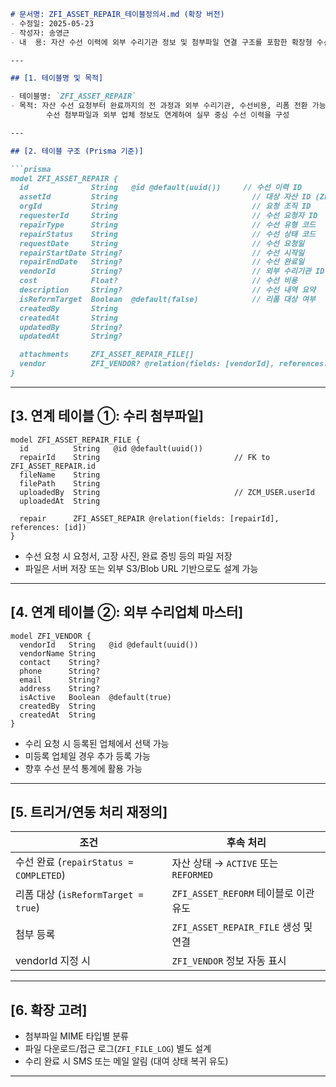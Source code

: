 ````md
# 문서명: ZFI_ASSET_REPAIR_테이블정의서.md (확장 버전)
- 수정일: 2025-05-23
- 작성자: 송영근
- 내  용: 자산 수선 이력에 외부 수리기관 정보 및 첨부파일 연결 구조를 포함한 확장형 수선 이력 테이블 정의서

---

## [1. 테이블명 및 목적]

- 테이블명: `ZFI_ASSET_REPAIR`
- 목적: 자산 수선 요청부터 완료까지의 전 과정과 외부 수리기관, 수선비용, 리폼 전환 가능성을 기록하며,  
        수선 첨부파일과 외부 업체 정보도 연계하여 실무 중심 수선 이력을 구성

---

## [2. 테이블 구조 (Prisma 기준)]

```prisma
model ZFI_ASSET_REPAIR {
  id              String   @id @default(uuid())     // 수선 이력 ID
  assetId         String                              // 대상 자산 ID (ZFI_ASSET_MASTER.id)
  orgId           String                              // 요청 조직 ID
  requesterId     String                              // 수선 요청자 ID
  repairType      String                              // 수선 유형 코드
  repairStatus    String                              // 수선 상태 코드
  requestDate     String                              // 수선 요청일
  repairStartDate String?                             // 수선 시작일
  repairEndDate   String?                             // 수선 완료일
  vendorId        String?                             // 외부 수리기관 ID (ZFI_VENDOR.vendorId)
  cost            Float?                              // 수선 비용
  description     String?                             // 수선 내역 요약
  isReformTarget  Boolean  @default(false)            // 리폼 대상 여부
  createdBy       String
  createdAt       String
  updatedBy       String?
  updatedAt       String?

  attachments     ZFI_ASSET_REPAIR_FILE[]
  vendor          ZFI_VENDOR? @relation(fields: [vendorId], references: [vendorId])
}
````

---

## \[3. 연계 테이블 ①: 수리 첨부파일]

```prisma
model ZFI_ASSET_REPAIR_FILE {
  id          String   @id @default(uuid())
  repairId    String                              // FK to ZFI_ASSET_REPAIR.id
  fileName    String
  filePath    String
  uploadedBy  String                              // ZCM_USER.userId
  uploadedAt  String

  repair      ZFI_ASSET_REPAIR @relation(fields: [repairId], references: [id])
}
```

* 수선 요청 시 요청서, 고장 사진, 완료 증빙 등의 파일 저장
* 파일은 서버 저장 또는 외부 S3/Blob URL 기반으로도 설계 가능

---

## \[4. 연계 테이블 ②: 외부 수리업체 마스터]

```prisma
model ZFI_VENDOR {
  vendorId   String   @id @default(uuid())
  vendorName String
  contact    String?
  phone      String?
  email      String?
  address    String?
  isActive   Boolean  @default(true)
  createdBy  String
  createdAt  String
}
```

* 수리 요청 시 등록된 업체에서 선택 가능
* 미등록 업체일 경우 추가 등록 가능
* 향후 수선 분석 통계에 활용 가능

---

## \[5. 트리거/연동 처리 재정의]

| 조건                                 | 후속 처리                           |
| ---------------------------------- | ------------------------------- |
| 수선 완료 (`repairStatus = COMPLETED`) | 자산 상태 → `ACTIVE` 또는 `REFORMED`  |
| 리폼 대상 (`isReformTarget = true`)    | `ZFI_ASSET_REFORM` 테이블로 이관 유도   |
| 첨부 등록                              | `ZFI_ASSET_REPAIR_FILE` 생성 및 연결 |
| vendorId 지정 시                      | `ZFI_VENDOR` 정보 자동 표시           |

---

## \[6. 확장 고려]

* 첨부파일 MIME 타입별 분류
* 파일 다운로드/접근 로그(`ZFI_FILE_LOG`) 별도 설계
* 수리 완료 시 SMS 또는 메일 알림 (대여 상태 복귀 유도)

---

```
```
